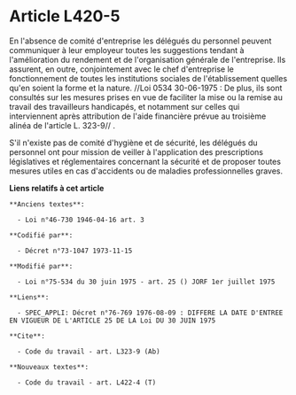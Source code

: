 # Article L420-5

En l'absence de comité d'entreprise les délégués du personnel peuvent communiquer à leur employeur toutes les suggestions
tendant à l'amélioration du rendement et de l'organisation générale de l'entreprise. Ils assurent, en outre, conjointement
avec le chef d'entreprise le fonctionnement de toutes les institutions sociales de l'établissement quelles qu'en soient la
forme et la nature. //Loi  0534 30-06-1975 : De plus, ils sont consultés sur les mesures prises en vue de faciliter la mise
ou la remise au travail des travailleurs handicapés, et notamment sur celles qui interviennent après attribution de l'aide
financière prévue au troisième alinéa de l'article L. 323-9// .

S'il n'existe pas de comité d'hygiène et de sécurité, les délégués du personnel ont pour mission de veiller à l'application
des prescriptions législatives et réglementaires concernant la sécurité et de proposer toutes mesures utiles en cas
d'accidents ou de maladies professionnelles graves.

**Liens relatifs à cet article**

	**Anciens textes**:

	  - Loi n°46-730 1946-04-16 art. 3

	**Codifié par**:

	  - Décret n°73-1047 1973-11-15

	**Modifié par**:

	  - Loi n°75-534 du 30 juin 1975 - art. 25 () JORF 1er juillet 1975

	**Liens**:

	  - SPEC_APPLI: Décret n°76-769 1976-08-09 : DIFFERE LA DATE D'ENTREE EN VIGUEUR DE L'ARTICLE 25 DE LA Loi DU 30 JUIN 1975

	**Cite**:

	  - Code du travail - art. L323-9 (Ab)

	**Nouveaux textes**:

	  - Code du travail - art. L422-4 (T)
